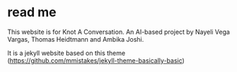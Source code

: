# read me

This website is for Knot A Conversation. An AI-based project by Nayeli Vega Vargas, Thomas Heidtmann and Ambika Joshi.

It is a jekyll website based on this theme (https://github.com/mmistakes/jekyll-theme-basically-basic)

